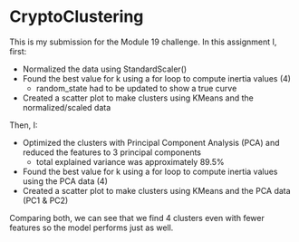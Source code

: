 # CryptoClustering
This is my submission for the Module 19 challenge. In this assignment I, first:
- Normalized the data using StandardScaler()
- Found the best value for k using a for loop to compute inertia values (4)
    - random_state had to be updated to show a true curve
- Created a scatter plot to make clusters using KMeans and the normalized/scaled data

Then, I:

- Optimized the clusters with Principal Component Analysis (PCA) and reduced the features to 3 principal components
    - total explained variance was approximately 89.5% 
- Found the best value for k using a for loop to compute inertia values using the PCA data (4)
- Created a scatter plot to make clusters using KMeans and the PCA data (PC1 & PC2)

Comparing both, we can see that we find 4 clusters even with fewer features so the model performs just as well. 


